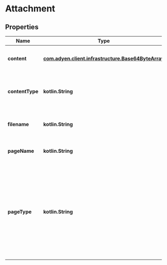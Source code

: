 
# Attachment

## Properties
Name | Type | Description | Notes
------------ | ------------- | ------------- | -------------
**content** | [**com.adyen.client.infrastructure.Base64ByteArray**](com.adyen.client.infrastructure.Base64ByteArray.md) | The document in Base64-encoded string format. | 
**contentType** | **kotlin.String** | The file format.   Possible values: **application/pdf**, **image/jpg**, **image/jpeg**, **image/png**.  |  [optional]
**filename** | **kotlin.String** | The name of the file including the file extension. |  [optional]
**pageName** | **kotlin.String** | The name of the file including the file extension. |  [optional]
**pageType** | **kotlin.String** | Specifies which side of the ID card is uploaded.  * When &#x60;type&#x60; is **driversLicense** or **identityCard**, set this to **front** or **back**.  * When omitted, we infer the page number based on the order of attachments. |  [optional]



